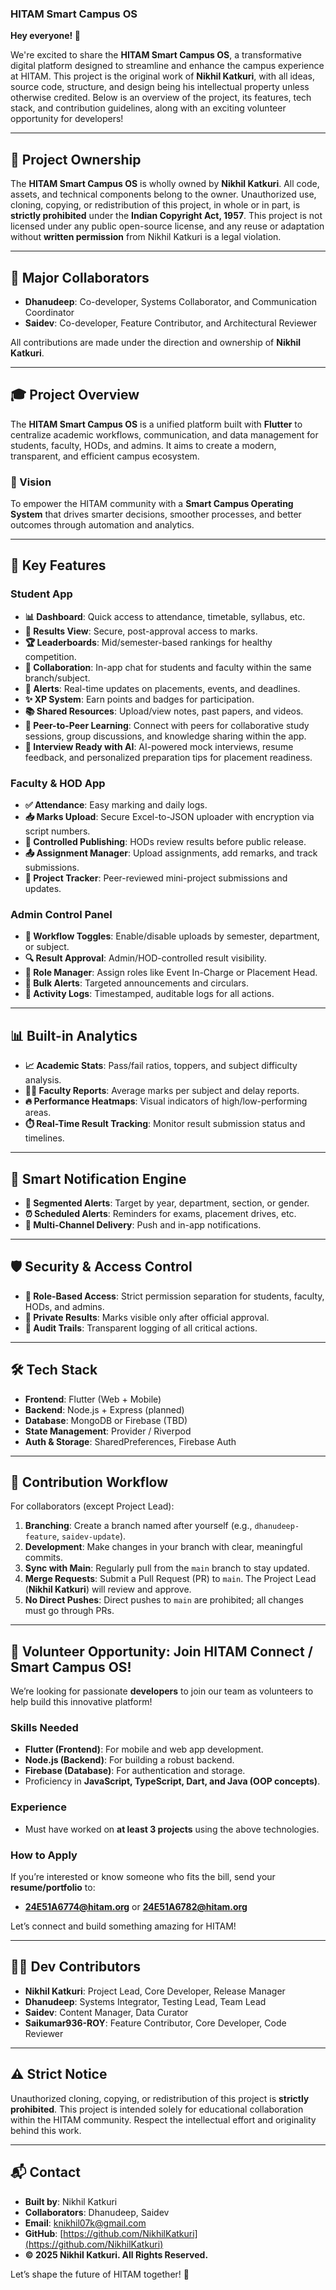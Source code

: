 ### HITAM Smart Campus OS

**Hey everyone! 👋**

We're excited to share the **HITAM Smart Campus OS**, a transformative digital platform designed to streamline and enhance the campus experience at HITAM. This project is the original work of **Nikhil Katkuri**, with all ideas, source code, structure, and design being his intellectual property unless otherwise credited. Below is an overview of the project, its features, tech stack, and contribution guidelines, along with an exciting volunteer opportunity for developers!

---

## 👑 Project Ownership

The **HITAM Smart Campus OS** is wholly owned by **Nikhil Katkuri**. All code, assets, and technical components belong to the owner. Unauthorized use, cloning, copying, or redistribution of this project, in whole or in part, is **strictly prohibited** under the **Indian Copyright Act, 1957**. This project is not licensed under any public open-source license, and any reuse or adaptation without **written permission** from Nikhil Katkuri is a legal violation.

---

## 🔧 Major Collaborators

- **Dhanudeep**: Co-developer, Systems Collaborator, and Communication Coordinator
- **Saidev**: Co-developer, Feature Contributor, and Architectural Reviewer

All contributions are made under the direction and ownership of **Nikhil Katkuri**.

---

## 🎓 Project Overview

The **HITAM Smart Campus OS** is a unified platform built with **Flutter** to centralize academic workflows, communication, and data management for students, faculty, HODs, and admins. It aims to create a modern, transparent, and efficient campus ecosystem.

### 🚀 Vision

To empower the HITAM community with a **Smart Campus Operating System** that drives smarter decisions, smoother processes, and better outcomes through automation and analytics.

---

## 📲 Key Features

### Student App

- **📊 Dashboard**: Quick access to attendance, timetable, syllabus, etc.
- **📄 Results View**: Secure, post-approval access to marks.
- **🏆 Leaderboards**: Mid/semester-based rankings for healthy competition.
- **💬 Collaboration**: In-app chat for students and faculty within the same branch/subject.
- **🔔 Alerts**: Real-time updates on placements, events, and deadlines.
- **✨ XP System**: Earn points and badges for participation.
- **📚 Shared Resources**: Upload/view notes, past papers, and videos.
- **🤝 Peer-to-Peer Learning**: Connect with peers for collaborative study sessions, group discussions, and knowledge sharing within the app.
- **🤖 Interview Ready with AI**: AI-powered mock interviews, resume feedback, and personalized preparation tips for placement readiness.

### Faculty & HOD App

- **✅ Attendance**: Easy marking and daily logs.
- **📥 Marks Upload**: Secure Excel-to-JSON uploader with encryption via script numbers.
- **🔐 Controlled Publishing**: HODs review results before public release.
- **📤 Assignment Manager**: Upload assignments, add remarks, and track submissions.
- **🧪 Project Tracker**: Peer-reviewed mini-project submissions and updates.

### Admin Control Panel

- **🔄 Workflow Toggles**: Enable/disable uploads by semester, department, or subject.
- **🔍 Result Approval**: Admin/HOD-controlled result visibility.
- **🔐 Role Manager**: Assign roles like Event In-Charge or Placement Head.
- **📢 Bulk Alerts**: Targeted announcements and circulars.
- **🧾 Activity Logs**: Timestamped, auditable logs for all actions.

---

## 📊 Built-in Analytics

- **📈 Academic Stats**: Pass/fail ratios, toppers, and subject difficulty analysis.
- **👨‍🏫 Faculty Reports**: Average marks per subject and delay reports.
- **🔥 Performance Heatmaps**: Visual indicators of high/low-performing areas.
- **⏱️ Real-Time Result Tracking**: Monitor result submission status and timelines.

---

## 🔔 Smart Notification Engine

- **🎯 Segmented Alerts**: Target by year, department, section, or gender.
- **⏰ Scheduled Alerts**: Reminders for exams, placement drives, etc.
- **📲 Multi-Channel Delivery**: Push and in-app notifications.

---

## 🛡️ Security & Access Control

- **🔐 Role-Based Access**: Strict permission separation for students, faculty, HODs, and admins.
- **🙈 Private Results**: Marks visible only after official approval.
- **📜 Audit Trails**: Transparent logging of all critical actions.

---

## 🛠 Tech Stack

- **Frontend**: Flutter (Web + Mobile)
- **Backend**: Node.js + Express (planned)
- **Database**: MongoDB or Firebase (TBD)
- **State Management**: Provider / Riverpod
- **Auth & Storage**: SharedPreferences, Firebase Auth

---

## 🔄 Contribution Workflow

For collaborators (except Project Lead):

1. **Branching**: Create a branch named after yourself (e.g., `dhanudeep-feature`, `saidev-update`).
2. **Development**: Make changes in your branch with clear, meaningful commits.
3. **Sync with Main**: Regularly pull from the `main` branch to stay updated.
4. **Merge Requests**: Submit a Pull Request (PR) to `main`. The Project Lead (**Nikhil Katkuri**) will review and approve.
5. **No Direct Pushes**: Direct pushes to `main` are prohibited; all changes must go through PRs.

---

## 🤝 Volunteer Opportunity: Join HITAM Connect / Smart Campus OS!

We’re looking for passionate **developers** to join our team as volunteers to help build this innovative platform!

### Skills Needed

- **Flutter (Frontend)**: For mobile and web app development.
- **Node.js (Backend)**: For building a robust backend.
- **Firebase (Database)**: For authentication and storage.
- Proficiency in **JavaScript, TypeScript, Dart, and Java (OOP concepts)**.

### Experience

- Must have worked on **at least 3 projects** using the above technologies.

### How to Apply

If you’re interested or know someone who fits the bill, send your **resume/portfolio** to:

- **24E51A6774@hitam.org** or **24E51A6782@hitam.org**

Let’s connect and build something amazing for HITAM!

---

## 👨‍💻 Dev Contributors

- **Nikhil Katkuri**: Project Lead, Core Developer, Release Manager
- **Dhanudeep**: Systems Integrator, Testing Lead, Team Lead
- **Saidev**: Content Manager, Data Curator
- **Saikumar936-ROY**: Feature Contributor, Core Developer, Code Reviewer

---

## ⚠️ Strict Notice

Unauthorized cloning, copying, or redistribution of this project is **strictly prohibited**. This project is intended solely for educational collaboration within the HITAM community. Respect the intellectual effort and originality behind this work.

---

## 📬 Contact

- **Built by**: Nikhil Katkuri
- **Collaborators**: Dhanudeep, Saidev
- **Email**: knikhil07k@gmail.com
- **GitHub**: [https://github.com/NikhilKatkuri](https://github.com/NikhilKatkuri)
- **© 2025 Nikhil Katkuri. All Rights Reserved.**

Let’s shape the future of HITAM together! 🚀
